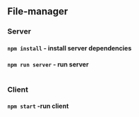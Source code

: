 ## File-manager

### Server
#### `npm install` - install server dependencies 
#### `npm run server` - run server

#

### Client
#### `npm start` -run client


